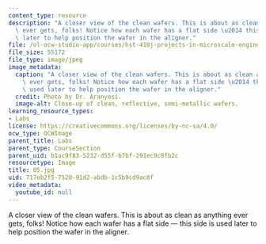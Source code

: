 ```yaml
---
content_type: resource
description: "A closer view of the clean wafers. This is about as clean as anything\
  \ ever gets, folks! Notice how each wafer has a flat side \u2014 this side is used\
  \ later to help position the wafer in the aligner."
file: /ol-ocw-studio-app/courses/hst-410j-projects-in-microscale-engineering-for-the-life-sciences-spring-2007/717eb2f5752091d2abdb1c5b9cd9ac8f_05.jpg
file_size: 55172
file_type: image/jpeg
image_metadata:
  caption: "A closer view of the clean wafers. This is about as clean as anything\
    \ ever gets, folks! Notice how each wafer has a flat side \u2014 this side is\
    \ used later to help position the wafer in the aligner."
  credit: Photo by Dr. Aranyosi.
  image-alt: Close-up of clean, reflective, semi-metallic wafers.
learning_resource_types:
- Labs
license: https://creativecommons.org/licenses/by-nc-sa/4.0/
ocw_type: OCWImage
parent_title: Labs
parent_type: CourseSection
parent_uid: b1ac9f83-5232-d55f-b7bf-291ec9c8fb2c
resourcetype: Image
title: 05.jpg
uid: 717eb2f5-7520-91d2-abdb-1c5b9cd9ac8f
video_metadata:
  youtube_id: null
---
```

A closer view of the clean wafers. This is about as clean as anything ever gets, folks! Notice how each wafer has a flat side — this side is used later to help position the wafer in the aligner.